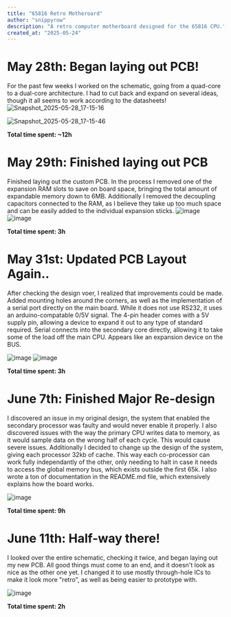 ```yaml
---
title: "65816 Retro Motheroard"
author: "snippyrow"
description: "A retro computer motherboard designed for the 65816 CPU."
created_at: "2025-05-24"
---
```


# May 28th: Began laying out PCB!

For the past few weeks I worked on the schematic, going from a quad-core to a dual-core architecture. I had to cut back and expand on several ideas, though it all seems to work according to the datasheets!
![Snapshot_2025-05-28_17-15-16](https://github.com/user-attachments/assets/2ae250ee-296f-4aa9-8f08-87a8cfb39491)

![Snapshot_2025-05-28_17-15-46](https://github.com/user-attachments/assets/23730b69-aaf7-411c-a7af-059da4089f09)

**Total time spent: ~12h**

# May 29th: Finished laying out PCB

Finished laying out the custom PCB. In the process I removed one of the expansion RAM slots to save on board space, bringing the total amount of expandable memory down to 6MB. Additionally I removed the decoupling capacitors connected to the RAM, as I believe they take up too much space and can be easily added to the individual expansion sticks.
![image](https://github.com/user-attachments/assets/a0c5f4c1-9659-4ebe-b7bc-4e6fede37bdd)
![image](https://github.com/user-attachments/assets/b7a93fac-50e2-421d-9608-881698ac1a8f)

**Total time spent: 3h**

# May 31st: Updated PCB Layout Again..

After checking the design voer, I realized that improvements could be made. Added mounting holes around the corners, as well as the implementation of a serial port directly on the main board. While it does not use RS232, it uses an arduino-compatable 0/5V signal. The 4-pin header comes with a 5V supply pin, allowing a device to expand it out to any type of standard required. Serial connects into the secondary core directly, allowing it to take some of the load off the main CPU. Appears like an expansion device on the BUS.

![image](https://github.com/user-attachments/assets/90689280-ac9b-46c8-8ba1-bec794d0d639)
![image](https://github.com/user-attachments/assets/1ebc73b5-60cf-4b7b-a63a-8d72b632d185)

**Total time spent: 3h**

# June 7th: Finished Major Re-design

I discovered an issue in my original design, the system that enabled the secondary processor was faulty and would never enable it properly. I also discovered issues with the way the primary CPU writes data to memory, as it would sample data on the wrong half of each cycle. This would cause severe issues. Additionally I decided to change up the design of the system, giving each processor 32kb of cache. This way each co-processor can work fully independantly of the other, only needing to halt in case it needs to access the global memory bus, which exists outside the first 65k. I also wrote a ton of documentation in the README.md file, which extensively explains how the board works.

![image](https://github.com/user-attachments/assets/affd5070-b7a5-4b95-a454-886f6870c5b1)

**Total time spent: 9h**

# June 11th: Half-way there!

I looked over the entire schematic, checking it twice, and began laying out my new PCB. All good things must come to an end, and it doesn't look as nice as the other one yet. I changed it to use mostly through-hole ICs to make it look more "retro", as well as being easier to prototype with.

![image](https://github.com/user-attachments/assets/08cccd33-277d-4958-aa48-284da7f62b94)

**Total time spent: 2h**
